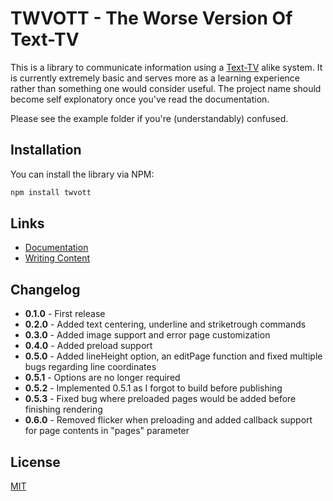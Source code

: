 # TWVOTT - The Worse Version Of Text-TV

This is a library to communicate information using a [Text-TV](https://www.svt.se/text-tv/100) alike system. It is currently extremely basic and serves more as a learning experience rather than something one would consider useful. The project name should become self explonatory once you've read the documentation.

Please see the example folder if you're (understandably) confused.

## Installation

You can install the library via NPM:

```bash
npm install twvott
```

## Links

- [Documentation](https://github.com/TheWilley/TWVOTT/blob/main/docs/docs.md)
- [Writing Content](https://github.com/TheWilley/TWVOTT/blob/main/docs/writing_content.md)

## Changelog

- **0.1.0** - First release
- **0.2.0** - Added text centering, underline and striketrough commands
- **0.3.0** - Added image support and error page customization
- **0.4.0** - Added preload support
- **0.5.0** - Added lineHeight option, an editPage function and fixed multiple bugs regarding line coordinates
- **0.5.1** - Options are no longer required
- **0.5.2** - Implemented 0.5.1 as I forgot to build before publishing
- **0.5.3** - Fixed bug where preloaded pages would be added before finishing rendering
- **0.6.0** - Removed flicker when preloading and added callback support for page contents in "pages" parameter

## License

[MIT](https://github.com/TheWilley/twvott/blob/main/LICENSE)

